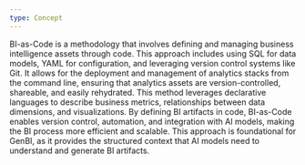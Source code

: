 ```yaml
---
type: Concept
---
```


BI-as-Code is a methodology that involves defining and managing business intelligence assets through code. This approach includes using SQL for data models, YAML for configuration, and leveraging version control systems like Git. It allows for the deployment and management of analytics stacks from the command line, ensuring that analytics assets are version-controlled, shareable, and easily rehydrated. This method leverages declarative languages to describe business metrics, relationships between data dimensions, and visualizations. By defining BI artifacts in code, BI-as-Code enables version control, automation, and integration with AI models, making the BI process more efficient and scalable. This approach is foundational for GenBI, as it provides the structured context that AI models need to understand and generate BI artifacts.